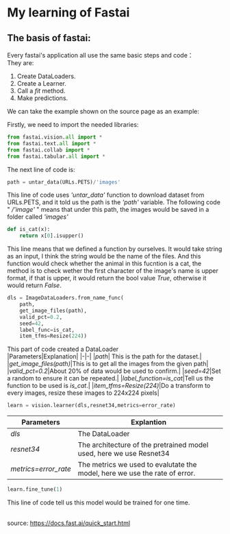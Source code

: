 
# My learning of Fastai

## The basis of fastai:
Every fastai's application all use the same basic steps and code：<br>
They are:  
1. Create DataLoaders.<br>
2. Create a Learner.<br>
3. Call a *fit* method.<br>
4. Make predictions.<br>

We can take the example shown on the source page as an example:<br>

Firstly, we need to import the needed libraries:<br>

```python
from fastai.vision.all import *
from fastai.text.all import *
from fastai.collab import *
from fastai.tabular.all import *
```
The next line of code is:

```python
path = untar_data(URLs.PETS)/'images'
```
This line of code uses *'untar_data'* function to download dataset from URLs.PETS, and it told us the path is the *'path'*
variable. The following code " */'image'* " means that under this path, the images would be saved in a folder called *'images'*

```python
def is_cat(x):
    return x[0].isupper()
```

This line means that we defined a function by ourselves. It would take string as an input, I think the string would be the name of the files. And this function would check whether the animal in this fucntion is a cat, the method is to check wether the first character of the image's name is upper format, if that is upper, it would return the bool value *True*, otherwise it would return *False*.


```python
dls = ImageDataLoaders.from_name_func(
    path,
    get_image_files(path),
    valid_pct=0.2,
    seed=42,
    label_func=is_cat,
    item_tfms=Resize(224))
```

This part of code created a DataLoader <br>
|Parameters|Explanation|
|-|-|
|*path*| This is the path for the dataset.|
|*get_image_files(path)*|This is to get all the images from the given path|
|*valid_pct=0.2*|About 20% of data would be used to confirm.|
|*seed=42*|Set a random to ensure it can be repeated.|
|*label_function=is_cat*|Tell us the function to be used is *is_cat*.|
|*item_tfms=Resize(224)*|Do a transform to every images, resize these images to 224x224 pixels|

```python
learn = vision.learner(dls,resnet34,metrics=error_rate)
```

|Parameters|Explantion|
|-|-|
|*dls*|The DataLoader|
|*resnet34*|The architecture of the pretrained model used, here we use Resnet34|
|*metrics=error_rate*|The metrics we used to evalutate the model, here we use the rate of error.|

```python
learn.fine_tune(1)
```
This line of code tell us this model would be trained for one time.<br>
<br>


















source: https://docs.fast.ai/quick_start.html


